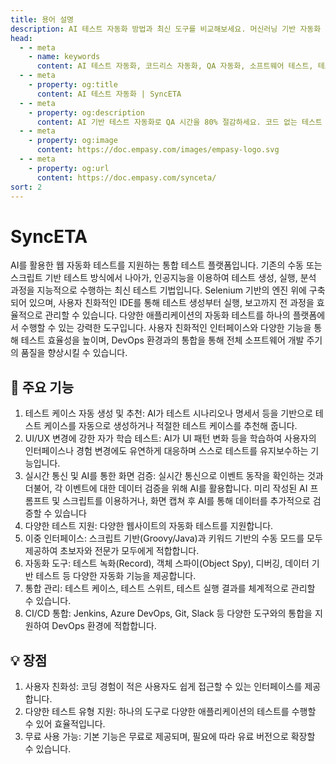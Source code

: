 ```yaml
---
title: 용어 설명
description: AI 테스트 자동화 방법과 최신 도구를 비교해보세요. 머신러닝 기반 자동화 테스트로 QA 효율성을 높이는 방법을 알아봅니다.
head:
  - - meta
    - name: keywords
      content: AI 테스트 자동화, 코드리스 자동화, QA 자동화, 소프트웨어 테스트, 테스트 시나리오 생성, 코드리스 테스트, 자연어 테스트, 테스트 자동화 도구, 테스트 자동화 플랫폼, 테스트 효율화, Playwright , Selenium , QAOps, TestOps, Shift-Left 테스트, Shift‑Right 테스트
  - - meta
    - property: og:title
      content: AI 테스트 자동화 | SyncETA
  - - meta
    - property: og:description
      content: AI 기반 테스트 자동화로 QA 시간을 80% 절감하세요. 코드 없는 테스트 생성, 자연어 시나리오 작성, 다양한 플랫폼 지원으로 QA의 새로운 기준을 제시합니다.
  - - meta
    - property: og:image
      content: https://doc.empasy.com/images/empasy-logo.svg
  - - meta
    - property: og:url
      content: https://doc.empasy.com/synceta/
sort: 2
---
```


# SyncETA

AI를 활용한 웹 자동화 테스트를 지원하는 통합 테스트 플랫폼입니다.
기존의 수동 또는 스크립트 기반 테스트 방식에서 나아가, 인공지능을 이용하여 테스트 생성, 실행, 분석 과정을 지능적으로 수행하는 최신 테스트 기법입니다.
Selenium 기반의 엔진 위에 구축되어 있으며, 사용자 친화적인 IDE를 통해 테스트 생성부터 실행, 보고까지 전 과정을 효율적으로 관리할 수 있습니다.
다양한 애플리케이션의 자동화 테스트를 하나의 플랫폼에서 수행할 수 있는 강력한 도구입니다.
사용자 친화적인 인터페이스와 다양한 기능을 통해 테스트 효율성을 높이며, DevOps 환경과의 통합을 통해 전체 소프트웨어 개발 주기의 품질을 향상시킬 수 있습니다.

## 🔧 주요 기능

1. 테스트 케이스 자동 생성 및 추천: AI가 테스트 시나리오나 명세서 등을 기반으로 테스트 케이스를 자동으로 생성하거나 적절한 테스트 케이스를 추천해 줍니다.
1. UI/UX 변경에 강한 자가 학습 테스트: AI가 UI 패턴 변화 등을 학습하여 사용자의 인터페이스나 경험 변경에도 유연하게 대응하며 스스로 테스트를 유지보수하는 기능입니다.
1. 실시간 통신 및 AI를 통한 화면 검증: 실시간 통신으로 이벤트 동작을 확인하는 것과 더불어, 각 이벤트에 대한 데이터 검증을 위해 AI를 활용합니다. 미리 작성된 AI 프롬프트 및 스크립트를 이용하거나, 화면 캡쳐 후 AI를 통해 데이터를 추가적으로 검증할 수 있습니다
1. 다양한 테스트 지원: 다양한 웹사이트의 자동화 테스트를 지원합니다.
1. 이중 인터페이스: 스크립트 기반(Groovy/Java)과 키워드 기반의 수동 모드를 모두 제공하여 초보자와 전문가 모두에게 적합합니다.
1. 자동화 도구: 테스트 녹화(Record), 객체 스파이(Object Spy), 디버깅, 데이터 기반 테스트 등 다양한 자동화 기능을 제공합니다.
1. 통합 관리: 테스트 케이스, 테스트 스위트, 테스트 실행 결과를 체계적으로 관리할 수 있습니다.
1. CI/CD 통합: Jenkins, Azure DevOps, Git, Slack 등 다양한 도구와의 통합을 지원하여 DevOps 환경에 적합합니다.

## 💡 장점

1. 사용자 친화성: 코딩 경험이 적은 사용자도 쉽게 접근할 수 있는 인터페이스를 제공합니다.
1. 다양한 테스트 유형 지원: 하나의 도구로 다양한 애플리케이션의 테스트를 수행할 수 있어 효율적입니다.
1. 무료 사용 가능: 기본 기능은 무료로 제공되며, 필요에 따라 유료 버전으로 확장할 수 있습니다.

